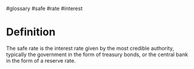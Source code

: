 #glossary #safe #rate #interest 
# Definition
The safe rate is the interest rate given by the most credible authority, typically the government in the form of treasury bonds, or the central bank in the form of a reserve rate.